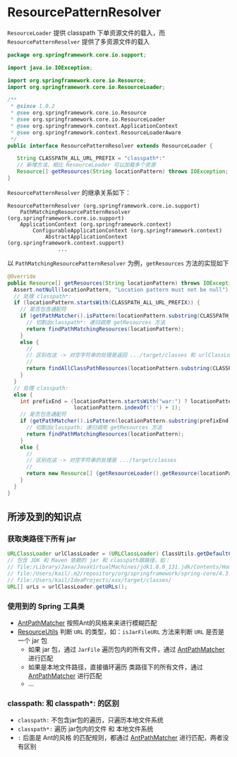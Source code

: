 # ResourcePatternResolver

`ResourceLoader` 提供 classpath 下单资源文件的载入，而 `ResourcePatternResolver` 提供了多资源文件的载入

```java
package org.springframework.core.io.support;

import java.io.IOException;

import org.springframework.core.io.Resource;
import org.springframework.core.io.ResourceLoader;

/**
 * @since 1.0.2
 * @see org.springframework.core.io.Resource
 * @see org.springframework.core.io.ResourceLoader
 * @see org.springframework.context.ApplicationContext
 * @see org.springframework.context.ResourceLoaderAware
 */
public interface ResourcePatternResolver extends ResourceLoader {

   String CLASSPATH_ALL_URL_PREFIX = "classpath*:"
   // 新增方法，相比 ResourceLoader 可以加载多个资源
   Resource[] getResources(String locationPattern) throws IOException;
}
```

`ResourcePatternResolver` 的继承关系如下：

```ba&#39;s
ResourcePatternResolver (org.springframework.core.io.support)
    PathMatchingResourcePatternResolver (org.springframework.core.io.support)
    ApplicationContext (org.springframework.context)
        ConfigurableApplicationContext (org.springframework.context)
        	AbstractApplicationContext (org.springframework.context.support)
				...
```

以 `PathMatchingResourcePatternResolver` 为例，`getResources` 方法的实现如下

```java
@Override
public Resource[] getResources(String locationPattern) throws IOException {
  Assert.notNull(locationPattern, "Location pattern must not be null");
  // 处理 classpath*:
  if (locationPattern.startsWith(CLASSPATH_ALL_URL_PREFIX)) {
    // 是否包含通配符
    if (getPathMatcher().isPattern(locationPattern.substring(CLASSPATH_ALL_URL_PREFIX.length()))) {
      // 切割出classpath*: 递归调用 getResources 方法
      return findPathMatchingResources(locationPattern);
    }
    else {
      //
      // 区别在这 -> 对空字符串的处理是返回 .../target/classes 和 urlClassLoader.getURLs()，即包含jar包
      //
      return findAllClassPathResources(locationPattern.substring(CLASSPATH_ALL_URL_PREFIX.length()));
    }
  }
  // 处理 classpath:
  else {
    int prefixEnd = (locationPattern.startsWith("war:") ? locationPattern.indexOf("*/") + 1 :
                     locationPattern.indexOf(':') + 1);
    // 是否包含通配符
    if (getPathMatcher().isPattern(locationPattern.substring(prefixEnd))) {
      // 切割出classpath: 递归调用 getResources 方法
      return findPathMatchingResources(locationPattern);
    }
    else {
      //
      // 区别在这 -> 对空字符串的处理是 .../target/classes
      //
      return new Resource[] {getResourceLoader().getResource(locationPattern)};
    }
  }
}
```



## 所涉及到的知识点

### 获取类路径下所有 jar

```java
URLClassLoader urlClassLoader = (URLClassLoader) ClassUtils.getDefaultClassLoader();
// 包含 JDK 和 Maven 依赖的 jar 和 classpath跟路径，如：
// file:/Library/Java/JavaVirtualMachines/jdk1.8.0_131.jdk/Contents/Home/jre/lib/rt.jar
// file:/Users/kail/.m2/repository/org/springframework/spring-core/4.3.19.RELEASE/spring-core-4.3.19.RELEASE.jar
// file:/Users/kail/IdeaProjects/xxx/target/classes/ 
URL[] urLs = urlClassLoader.getURLs();
```

### 使用到的 Spring 工具类

- [AntPathMatcher](/spring-core/util/AntPathMatcher) 按照Ant的风格来来进行模糊匹配
- [ResourceUtils](/spring-core/util/ResourceUtils) 判断 `URL` 的类型，如：`isJarFileURL` 方法来判断 `URL` 是否是一个 jar 包
	- 如果 jar 包，通过 `JarFile` 遍历包内的所有文件，通过 [AntPathMatcher](/spring-core/util/AntPathMatcher) 进行匹配
	- 如果是本地文件路径，直接循环遍历 类路径下的所有文件，通过 [AntPathMatcher](/spring-core/util/AntPathMatcher) 进行匹配
	- ...

### classpath: 和 classpath*: 的区别
- `classpath:` 不包含jar包的遍历，只遍历本地文件系统
- `classpath*:` 遍历 jar包内的文件 和 本地文件系统
- `:` 后面是 Ant的风格 的匹配规则，都通过 [AntPathMatcher](/spring-core/util/AntPathMatcher.md) 进行匹配，两者没有区别




